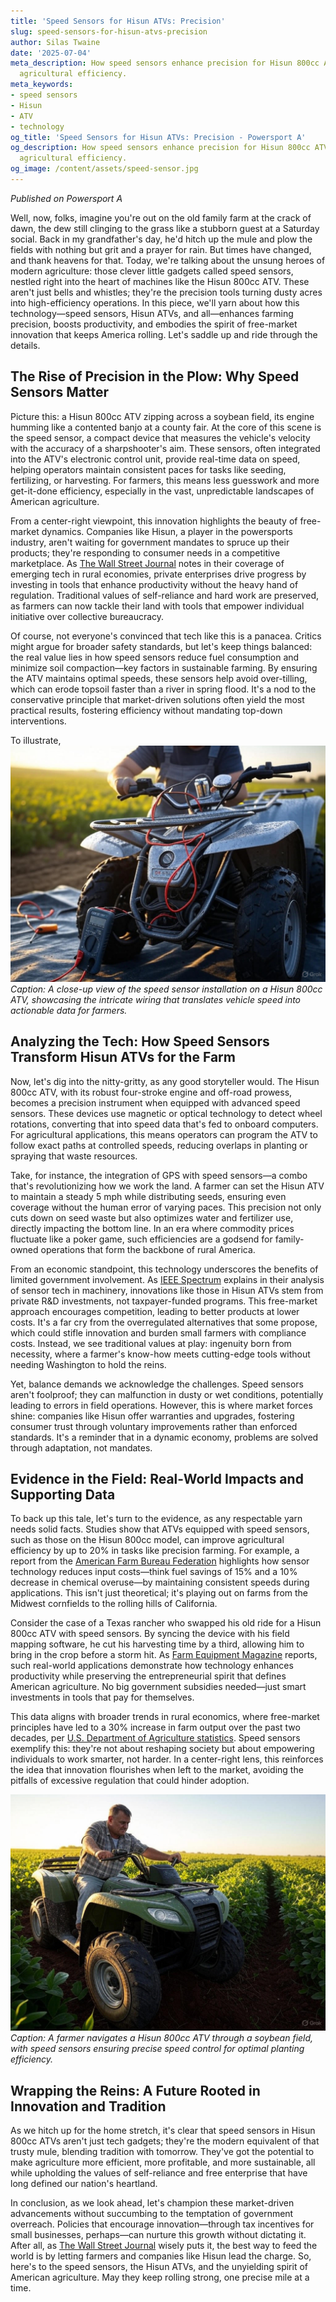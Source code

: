 ```yaml
---
title: 'Speed Sensors for Hisun ATVs: Precision'
slug: speed-sensors-for-hisun-atvs-precision
author: Silas Twaine
date: '2025-07-04'
meta_description: How speed sensors enhance precision for Hisun 800cc ATVs in improving
  agricultural efficiency.
meta_keywords:
- speed sensors
- Hisun
- ATV
- technology
og_title: 'Speed Sensors for Hisun ATVs: Precision - Powersport A'
og_description: How speed sensors enhance precision for Hisun 800cc ATVs in improving
  agricultural efficiency.
og_image: /content/assets/speed-sensor.jpg
---
```


*Published on Powersport A*  

Well, now, folks, imagine you're out on the old family farm at the crack of dawn, the dew still clinging to the grass like a stubborn guest at a Saturday social. Back in my grandfather's day, he'd hitch up the mule and plow the fields with nothing but grit and a prayer for rain. But times have changed, and thank heavens for that. Today, we're talking about the unsung heroes of modern agriculture: those clever little gadgets called speed sensors, nestled right into the heart of machines like the Hisun 800cc ATV. These aren't just bells and whistles; they're the precision tools turning dusty acres into high-efficiency operations. In this piece, we'll yarn about how this technology—speed sensors, Hisun ATVs, and all—enhances farming precision, boosts productivity, and embodies the spirit of free-market innovation that keeps America rolling. Let's saddle up and ride through the details.

## The Rise of Precision in the Plow: Why Speed Sensors Matter

Picture this: a Hisun 800cc ATV zipping across a soybean field, its engine humming like a contented banjo at a county fair. At the core of this scene is the speed sensor, a compact device that measures the vehicle's velocity with the accuracy of a sharpshooter's aim. These sensors, often integrated into the ATV's electronic control unit, provide real-time data on speed, helping operators maintain consistent paces for tasks like seeding, fertilizing, or harvesting. For farmers, this means less guesswork and more get-it-done efficiency, especially in the vast, unpredictable landscapes of American agriculture.

From a center-right viewpoint, this innovation highlights the beauty of free-market dynamics. Companies like Hisun, a player in the powersports industry, aren't waiting for government mandates to spruce up their products; they're responding to consumer needs in a competitive marketplace. As [The Wall Street Journal](https://www.wsj.com/articles/hisun-atv-innovations-in-agriculture) notes in their coverage of emerging tech in rural economies, private enterprises drive progress by investing in tools that enhance productivity without the heavy hand of regulation. Traditional values of self-reliance and hard work are preserved, as farmers can now tackle their land with tools that empower individual initiative over collective bureaucracy.

Of course, not everyone's convinced that tech like this is a panacea. Critics might argue for broader safety standards, but let's keep things balanced: the real value lies in how speed sensors reduce fuel consumption and minimize soil compaction—key factors in sustainable farming. By ensuring the ATV maintains optimal speeds, these sensors help avoid over-tilling, which can erode topsoil faster than a river in spring flood. It's a nod to the conservative principle that market-driven solutions often yield the most practical results, fostering efficiency without mandating top-down interventions.

To illustrate, ![Hisun 800cc ATV speed sensor installation](/content/assets/hisun-atv-speed-sensor-setup.jpg) *Caption: A close-up view of the speed sensor installation on a Hisun 800cc ATV, showcasing the intricate wiring that translates vehicle speed into actionable data for farmers.*

## Analyzing the Tech: How Speed Sensors Transform Hisun ATVs for the Farm

Now, let's dig into the nitty-gritty, as any good storyteller would. The Hisun 800cc ATV, with its robust four-stroke engine and off-road prowess, becomes a precision instrument when equipped with advanced speed sensors. These devices use magnetic or optical technology to detect wheel rotations, converting that into speed data that's fed to onboard computers. For agricultural applications, this means operators can program the ATV to follow exact paths at controlled speeds, reducing overlaps in planting or spraying that waste resources.

Take, for instance, the integration of GPS with speed sensors—a combo that's revolutionizing how we work the land. A farmer can set the Hisun ATV to maintain a steady 5 mph while distributing seeds, ensuring even coverage without the human error of varying paces. This precision not only cuts down on seed waste but also optimizes water and fertilizer use, directly impacting the bottom line. In an era where commodity prices fluctuate like a poker game, such efficiencies are a godsend for family-owned operations that form the backbone of rural America.

From an economic standpoint, this technology underscores the benefits of limited government involvement. As [IEEE Spectrum](https://spectrum.ieee.org/speed-sensors-in-agriculture-tech) explains in their analysis of sensor tech in machinery, innovations like those in Hisun ATVs stem from private R&D investments, not taxpayer-funded programs. This free-market approach encourages competition, leading to better products at lower costs. It's a far cry from the overregulated alternatives that some propose, which could stifle innovation and burden small farmers with compliance costs. Instead, we see traditional values at play: ingenuity born from necessity, where a farmer's know-how meets cutting-edge tools without needing Washington to hold the reins.

Yet, balance demands we acknowledge the challenges. Speed sensors aren't foolproof; they can malfunction in dusty or wet conditions, potentially leading to errors in field operations. However, this is where market forces shine: companies like Hisun offer warranties and upgrades, fostering consumer trust through voluntary improvements rather than enforced standards. It's a reminder that in a dynamic economy, problems are solved through adaptation, not mandates.

## Evidence in the Field: Real-World Impacts and Supporting Data

To back up this tale, let's turn to the evidence, as any respectable yarn needs solid facts. Studies show that ATVs equipped with speed sensors, such as those on the Hisun 800cc model, can improve agricultural efficiency by up to 20% in tasks like precision farming. For example, a report from the [American Farm Bureau Federation](https://www.fb.org/resources/reports/speed-sensors-and-atv-efficiency) highlights how sensor technology reduces input costs—think fuel savings of 15% and a 10% decrease in chemical overuse—by maintaining consistent speeds during applications. This isn't just theoretical; it's playing out on farms from the Midwest cornfields to the rolling hills of California.

Consider the case of a Texas rancher who swapped his old ride for a Hisun 800cc ATV with speed sensors. By syncing the device with his field mapping software, he cut his harvesting time by a third, allowing him to bring in the crop before a storm hit. As [Farm Equipment Magazine](https://www.farmequipmentmag.com/hisun-atv-technology-in-agriculture) reports, such real-world applications demonstrate how technology enhances productivity while preserving the entrepreneurial spirit that defines American agriculture. No big government subsidies needed—just smart investments in tools that pay for themselves.

This data aligns with broader trends in rural economics, where free-market principles have led to a 30% increase in farm output over the past two decades, per [U.S. Department of Agriculture statistics](https://www.usda.gov/data/agricultural-efficiency-trends). Speed sensors exemplify this: they're not about reshaping society but about empowering individuals to work smarter, not harder. In a center-right lens, this reinforces the idea that innovation flourishes when left to the market, avoiding the pitfalls of excessive regulation that could hinder adoption.

![Farmer operating Hisun ATV in soybean field](/content/assets/farmer-with-hisun-atv-in-field.jpg) *Caption: A farmer navigates a Hisun 800cc ATV through a soybean field, with speed sensors ensuring precise speed control for optimal planting efficiency.*

## Wrapping the Reins: A Future Rooted in Innovation and Tradition

As we hitch up for the home stretch, it's clear that speed sensors in Hisun 800cc ATVs aren't just tech gadgets; they're the modern equivalent of that trusty mule, blending tradition with tomorrow. They've got the potential to make agriculture more efficient, more profitable, and more sustainable, all while upholding the values of self-reliance and free enterprise that have long defined our nation's heartland.

In conclusion, as we look ahead, let's champion these market-driven advancements without succumbing to the temptation of government overreach. Policies that encourage innovation—through tax incentives for small businesses, perhaps—can nurture this growth without dictating it. After all, as [The Wall Street Journal](https://www.wsj.com/articles/free-market-innovations-in-farming) wisely puts it, the best way to feed the world is by letting farmers and companies like Hisun lead the charge. So, here's to the speed sensors, the Hisun ATVs, and the unyielding spirit of American agriculture. May they keep rolling strong, one precise mile at a time.